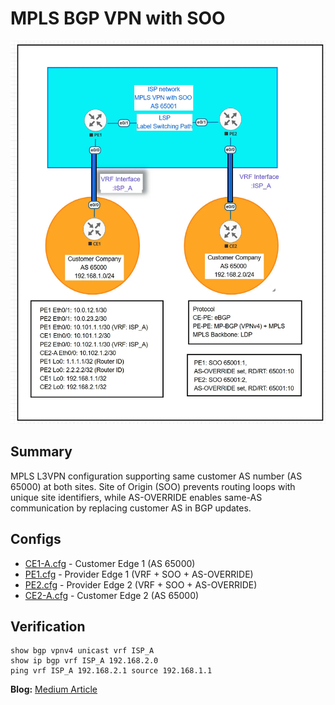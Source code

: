 # MPLS BGP VPN with SOO

![Topology](./topology.jpg)

## Summary

MPLS L3VPN configuration supporting same customer AS number (AS 65000) at both sites. Site of Origin (SOO) prevents routing loops with unique site identifiers, while AS-OVERRIDE enables same-AS communication by replacing customer AS in BGP updates.

## Configs

- [CE1-A.cfg](./configs/CE1-A.cfg) - Customer Edge 1 (AS 65000)
- [PE1.cfg](./configs/PE1.cfg) - Provider Edge 1 (VRF + SOO + AS-OVERRIDE)
- [PE2.cfg](./configs/PE2.cfg) - Provider Edge 2 (VRF + SOO + AS-OVERRIDE)
- [CE2-A.cfg](./configs/CE2-A.cfg) - Customer Edge 2 (AS 65000)

## Verification

```
show bgp vpnv4 unicast vrf ISP_A
show ip bgp vrf ISP_A 192.168.2.0
ping vrf ISP_A 192.168.2.1 source 192.168.1.1
```

**Blog:** [Medium Article](link)
